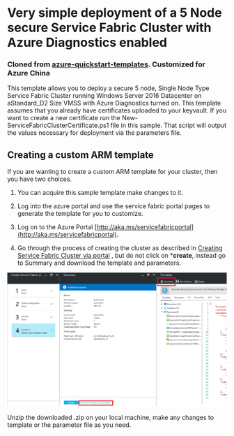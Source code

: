 # Very simple deployment of a 5 Node secure Service Fabric Cluster with Azure Diagnostics enabled

### Cloned from [azure-quickstart-templates](https://github.com/Azure/azure-quickstart-templates/tree/master/service-fabric-secure-cluster-5-node-1-nodetype). Customized for Azure China

This template allows you to deploy a secure 5 node, Single Node Type Service Fabric Cluster running Windows Server 2016 Datacenter on aStandard_D2 Size VMSS with Azure Diagnostics turned on. This template assumes that you already have certificates uploaded to your keyvault.  If you want to create a new certificate run the New-ServiceFabricClusterCertificate.ps1 file in this sample.  That script will output the values necessary for deployment via the parameters file.


## Creating a custom ARM template

If you are wanting to create a custom ARM template for your cluster, then you have two choices.

1. You can acquire this sample template make changes to it. 
2. Log into the azure portal and use the service fabric portal pages to generate the template for you to customize.
  1. Log on to the Azure Portal [http://aka.ms/servicefabricportal](http://aka.ms/servicefabricportal).

  2. Go through the process of creating the cluster as described in [Creating Service Fabric Cluster via portal](https://docs.microsoft.com/azure/service-fabric/service-fabric-cluster-creation-via-portal) , but do not click on ***create**, instead go to Summary and download the template and parameters.


 ![DownloadTemplate][DownloadTemplate]


Unzip the downloaded .zip on your local machine, make any changes to template or the parameter file as you need.


<!--Image references-->
[DownloadTemplate]: ./DownloadTemplate.png



